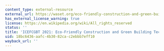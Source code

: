 ```yaml
---
content_type: external-resource
external_url: https://waset.org/eco-friendly-construction-and-green-building-technologies-conference-in-june-2021-in-new-york
has_external_license_warning: true
license: https://en.wikipedia.org/wiki/All_rights_reserved
status: ''
title: 'ICEFCGBT 2021: Eco-Friendly Construction and Green Building Technologies Conference'
uid: 18bc6436-aafc-4b30-82ca-c2ebbb7eff10
wayback_url: ''
---
```

